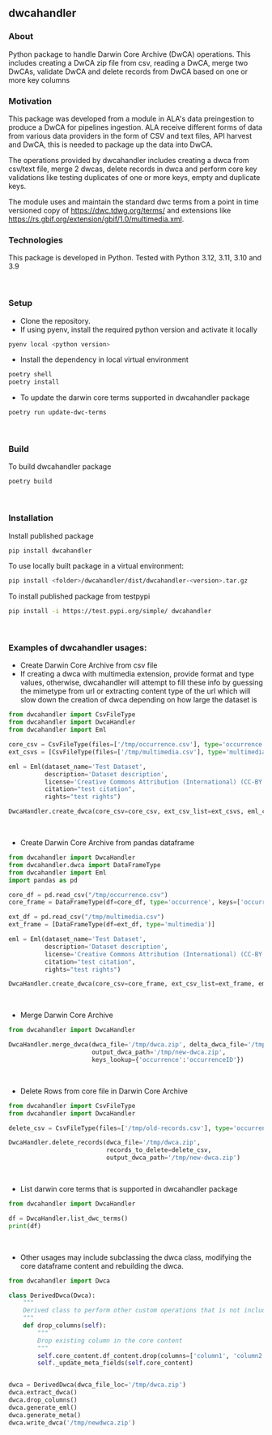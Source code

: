 ## dwcahandler

### About
Python package to handle Darwin Core Archive (DwCA) operations. This includes creating a DwCA zip file from csv, reading a DwCA, merge two DwCAs, validate DwCA and delete records from DwCA based on one or more key columns

### Motivation
This package was developed from a module in ALA's data preingestion to produce a DwCA for pipelines ingestion. 
ALA receive different forms of data from various data providers in the form of CSV and text files, API harvest and DwCA, this is needed to package up the data into DwCA.

The operations provided by dwcahandler includes creating a dwca from csv/text file, merge 2 dwcas, delete records in dwca and perform core key validations like testing duplicates of one or more keys, empty and duplicate keys.  

The module uses and maintain the standard dwc terms from a point in time versioned copy of https://dwc.tdwg.org/terms/ and extensions like https://rs.gbif.org/extension/gbif/1.0/multimedia.xml. 


### Technologies

This package is developed in Python. Tested with Python 3.12, 3.11, 3.10 and 3.9

&nbsp;
### Setup

* Clone the repository. 
* If using pyenv, install the required python version and activate it locally
```bash
pyenv local <python version>
```
* Install the dependency in local virtual environment
```bash
poetry shell
poetry install
```

* To update the darwin core terms supported in dwcahandler package
```bash
poetry run update-dwc-terms
```
&nbsp;
### Build
To build dwcahandler package
```bash
poetry build
```
&nbsp;
### Installation

Install published package
```bash
pip install dwcahandler
```

To use locally built package in a virtual environment:
```bash
pip install <folder>/dwcahandler/dist/dwcahandler-<version>.tar.gz
```

To install published package from testpypi
```bash
pip install -i https://test.pypi.org/simple/ dwcahandler
```
&nbsp;
### Examples of dwcahandler usages:

* Create Darwin Core Archive from csv file
* If creating a dwca with multimedia extension, provide format and type values, otherwise, dwcahandler will
  attempt to fill these info by guessing the mimetype from url or extracting content type of the url which will
  slow down the creation of dwca depending on how large the dataset is

```python
from dwcahandler import CsvFileType
from dwcahandler import DwcaHandler
from dwcahandler import Eml

core_csv = CsvFileType(files=['/tmp/occurrence.csv'], type='occurrence', keys=['occurrenceID'])
ext_csvs = [CsvFileType(files=['/tmp/multimedia.csv'], type='multimedia')]

eml = Eml(dataset_name='Test Dataset',
          description='Dataset description',
          license='Creative Commons Attribution (International) (CC-BY 4.0 (Int) 4.0)',
          citation="test citation",
          rights="test rights")

DwcaHandler.create_dwca(core_csv=core_csv, ext_csv_list=ext_csvs, eml_content=eml, output_dwca_path='/tmp/dwca.zip')
```
&nbsp;
* Create Darwin Core Archive from pandas dataframe

```python
from dwcahandler import DwcaHandler
from dwcahandler.dwca import DataFrameType
from dwcahandler import Eml
import pandas as pd

core_df = pd.read_csv("/tmp/occurrence.csv")
core_frame = DataFrameType(df=core_df, type='occurrence', keys=['occurrenceID'])

ext_df = pd.read_csv("/tmp/multimedia.csv")
ext_frame = [DataFrameType(df=ext_df, type='multimedia')]

eml = Eml(dataset_name='Test Dataset',
          description='Dataset description',
          license='Creative Commons Attribution (International) (CC-BY 4.0 (Int) 4.0)',
          citation="test citation",
          rights="test rights")

DwcaHandler.create_dwca(core_csv=core_frame, ext_csv_list=ext_frame, eml_content=eml, output_dwca_path='/tmp/dwca.zip')

```
&nbsp;
* Merge Darwin Core Archive
```python
from dwcahandler import DwcaHandler

DwcaHandler.merge_dwca(dwca_file='/tmp/dwca.zip', delta_dwca_file='/tmp/delta-dwca.zip',
                       output_dwca_path='/tmp/new-dwca.zip', 
                       keys_lookup={'occurrence':'occurrenceID'})
```
&nbsp;
* Delete Rows from core file in Darwin Core Archive
```python
from dwcahandler import CsvFileType
from dwcahandler import DwcaHandler

delete_csv = CsvFileType(files=['/tmp/old-records.csv'], type='occurrence', keys=['occurrenceID'])

DwcaHandler.delete_records(dwca_file='/tmp/dwca.zip',
                           records_to_delete=delete_csv, 
                           output_dwca_path='/tmp/new-dwca.zip')
```
&nbsp;
* List darwin core terms that is supported in dwcahandler package
```python
from dwcahandler import DwcaHandler

df = DwcaHandler.list_dwc_terms()
print(df)
```
&nbsp;
* Other usages may include subclassing the dwca class, modifying the core dataframe content and rebuilding the dwca.
```python
from dwcahandler import Dwca

class DerivedDwca(Dwca):
    """
    Derived class to perform other custom operations that is not included as part of the core operations
    """
    def drop_columns(self):
        """
        Drop existing column in the core content
        """
        self.core_content.df_content.drop(columns=['column1', 'column2'], inplace=True)
        self._update_meta_fields(self.core_content)


dwca = DerivedDwca(dwca_file_loc='/tmp/dwca.zip')
dwca.extract_dwca()
dwca.drop_columns()
dwca.generate_eml()
dwca.generate_meta()
dwca.write_dwca('/tmp/newdwca.zip')

```